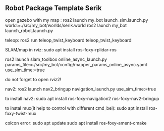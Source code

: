 ## Robot Package Template Serik

open gazebo with my map :
ros2 launch my_bot launch_sim.launch.py world:=./src/my_bot/worlds/serik.world
ros2 launch my_bot launch_robot.launch.py

teleop:
ros2 run teleop_twist_keyboard teleop_twist_keyboard

SLAM/map in rviz:
sudo apt install ros-foxy-rplidar-ros

ros2 launch slam_toolbox online_async_launch.py params_file:=./src/my_bot/config/mapper_params_online_async.yaml use_sim_time:=true

do not forget to open rviz2!

nav2:
ros2 launch nav2_bringup navigation_launch.py use_sim_time:=true



to install nav2:
sudo apt install ros-foxy-navigation2 ros-foxy-nav2-bringup

to instal mux(it help to control with different cmd_bel):
sudo apt install ros-foxy-twist-mux


colcon error:
sudo apt update
sudo apt install ros-foxy-ament-cmake
